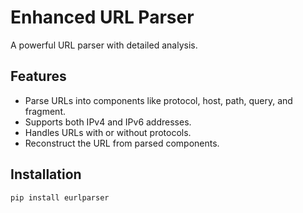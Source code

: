 # Enhanced URL Parser

A powerful URL parser with detailed analysis.

## Features

- Parse URLs into components like protocol, host, path, query, and fragment.
- Supports both IPv4 and IPv6 addresses.
- Handles URLs with or without protocols.
- Reconstruct the URL from parsed components.

## Installation

```bash
pip install eurlparser
```
